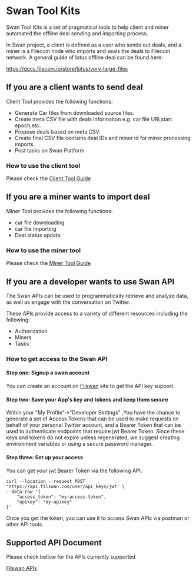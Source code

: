# Swan Tool Kits

Swan Tool Kits is a set of pragmatical tools to help client and miner automated the offline deal sending and importing
process.

In Swan project, a client is defined as a user who sends out deals, and a miner is a Filecoin node who imports and seals
the deals to Filecoin network. A general guide of lotus offline deal can be found here:

https://docs.filecoin.io/store/lotus/very-large-files

## If you are a client wants to send deal

Client Tool provides the following functions:

* Generate Car files from downloaded source files.
* Create meta CSV file with deals information e.g. car file URi,start epoch,etc.
* Propose deals based on meta CSV.
* Create final CSV file contains deal IDs and miner id for miner processing imports.
* Post tasks on Swan Platform

### How to use the client tool

Please check the [Client Tool Guide](https://github.com/nebulaai/swan/tree/main/client)

## If you are a miner wants to import deal
Miner Tool provides the following functions:
* car file downloading
* car file importing
* Deal status update

### How to use the miner tool

Please check the [Miner Tool Guide](https://github.com/nebulaai/swan/tree/main/miner)

## If you are a developer wants to use Swan API

The Swan APIs can be used to programmatically retrieve and analyze data, as well as engage with the conversation on
Twitter.

These APIs provide access to a variety of different resources including the following:

* Authorization
* Miners
* Tasks

### How to get access to the Swan API

#### Step one: Signup a swan account

You can create an account on [Filswan](https://www.filswan.com) site to get the API key support.

#### Step two: Save your App's key and tokens and keep them secure

Within your "My Profile"->"Developer Settings" ,You have the chance to generate a set of Access Tokens that can be used
to make requests on behalf of your personal Twitter account, and a Bearer Token that can be used to authenticate
endpoints that require jwt Bearer Token. Since these keys and tokens do not expire unless regenerated, we suggest
creating environment variables or using a secure password manager.

#### Step three: Set up your access

You can get your jwt Bearer Token via the following API.

```shell
curl --location --request POST 'https://api.filswan.com/user/api_keys/jwt' \
--data-raw '{
    "access_token": "my-access-token",
    "apikey": "my-apikey"
}'
```

Once you get the token, you can use it to access Swan APIs via postman or other API tools.

## Supported API Document

Please check bellow for the APIs currently supported

[Filswan APIs](https://documenter.getpostman.com/view/13140808/TWDZJbzV)
